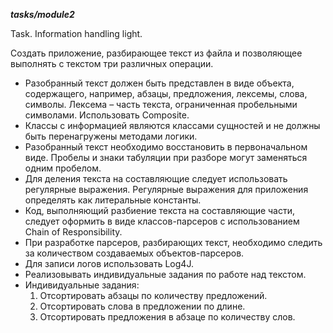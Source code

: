 __*tasks/module2*__

Task. Information handling light.

Cоздать приложение, разбирающее текст из файла и позволяющее выполнять с текстом три различных операции.

- Разобранный текст должен быть представлен в виде объекта, содержащего, например, абзацы, предложения, лексемы, слова, символы. Лексема – часть текста, 
ограниченная пробельными символами. Использовать Composite.
- Классы с информацией являются классами сущностей и не должны быть перенагружены методами логики.
- Разобранный текст необходимо восстановить в первоначальном виде. Пробелы и знаки табуляции при разборе могут заменяться одним пробелом.
- Для деления текста на составляющие следует использовать регулярные выражения. Регулярные выражения для приложения определять как литеральные константы.
- Код, выполняющий разбиение текста на составляющие части, следует оформить в виде классов-парсеров с использованием Chain of Responsibility.
- При разработке парсеров, разбирающих текст, необходимо следить за количеством создаваемых объектов-парсеров.
- Для записи логов использовать Log4J.
- Реализовывать индивидуальные задания по работе над текстом.
- Индивидуальные задания: 
	1. Отсортировать абзацы по количеству предложений.
	2. Отсортировать слова в предложении по длине.
	3. Отсортировать предложения в абзаце по количеству слов.
